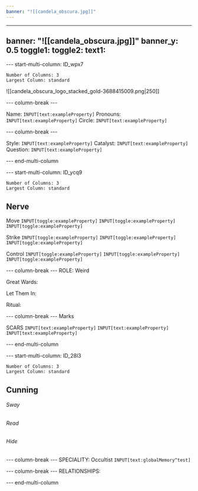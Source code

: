 ```yaml
---
banner: "![[candela_obscura.jpg]]"
---
```

---
banner: "![[candela_obscura.jpg]]"
banner_y: 0.5
toggle1: 
toggle2: 
text1:
---

--- start-multi-column: ID_wpx7
```column-settings
Number of Columns: 3
Largest Column: standard
```
![[candela_obscura_logo_stacked_gold-3688415009.png|250]]

--- column-break ---

Name: `INPUT[text:exampleProperty]`
Pronouns: `INPUT[text:exampleProperty]`
Circle: `INPUT[text:exampleProperty]`

--- column-break ---

Style: `INPUT[text:exampleProperty]`
Catalyst: `INPUT[text:exampleProperty]`
Question: `INPUT[text:exampleProperty]`

--- end-multi-column





--- start-multi-column: ID_ycq9
```column-settings
Number of Columns: 3
Largest Column: standard
```
Nerve
---

Move 
`INPUT[toggle:exampleProperty]` `INPUT[toggle:exampleProperty]` `INPUT[toggle:exampleProperty]`

Strike
`INPUT[toggle:exampleProperty]` `INPUT[toggle:exampleProperty]` `INPUT[toggle:exampleProperty]`

Control
`INPUT[toggle:exampleProperty]` `INPUT[toggle:exampleProperty]` `INPUT[toggle:exampleProperty]`

--- column-break ---
ROLE: Weird

Great Wards: 

Let Them In: 

Ritual: 

--- column-break ---
Marks 

SCARS
`INPUT[text:exampleProperty]`
`INPUT[text:exampleProperty]`
`INPUT[text:exampleProperty]`

--- end-multi-column

--- start-multi-column: ID_28l3
```column-settings
Number of Columns: 3
Largest Column: standard
```
Cunning
---
###### Sway

###### Read

###### Hide


--- column-break ---
SPECIALITY: Occultist
`INPUT[text:globalMemory^test]`

--- column-break ---
RELATIONSHIPS:


--- end-multi-column





